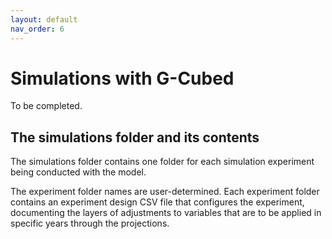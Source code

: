 ```yaml
---
layout: default
nav_order: 6
---
```

# Simulations with G-Cubed

To be completed.

## The simulations folder and its contents

The simulations folder contains one folder for each simulation experiment being conducted with the model.

The experiment folder names are user-determined. Each experiment folder contains an experiment design CSV file that configures the experiment, documenting
the layers of adjustments to variables that are to be applied in specific years through the projections.
